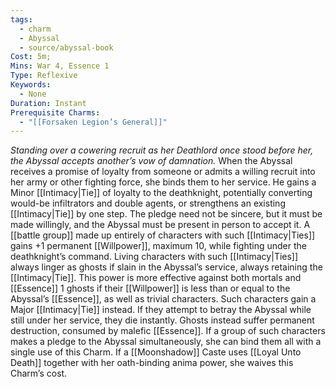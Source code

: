 ```yaml
---
tags:
  - charm
  - Abyssal
  - source/abyssal-book
Cost: 5m; 
Mins: War 4, Essence 1
Type: Reflexive
Keywords:
  - None
Duration: Instant
Prerequisite Charms:
  - "[[Forsaken Legion’s General]]"
---
```

*Standing over a cowering recruit as her Deathlord once stood before her, the Abyssal accepts another’s vow of damnation.*
When the Abyssal receives a promise of loyalty from someone or admits a willing recruit into her army or other fighting force, she binds them to her service. He gains a Minor [[Intimacy|Tie]] of loyalty to the deathknight, potentially converting would-be infiltrators and double agents, or strengthens an existing [[Intimacy|Tie]] by one step.
The pledge need not be sincere, but it must be made willingly, and the Abyssal must be present in person to accept it.
A [[battle group]] made up entirely of characters with such [[Intimacy|Ties]] gains +1 permanent [[Willpower]], maximum 10, while fighting under the deathknight’s command. Living characters with such [[Intimacy|Ties]] always linger as ghosts if slain in the Abyssal’s service, always retaining the [[Intimacy|Tie]].
This power is more effective against both mortals and [[Essence]] 1 ghosts if their [[Willpower]] is less than or equal to the Abyssal’s [[Essence]], as well as trivial characters. Such characters gain a Major [[Intimacy|Tie]] instead. If they attempt to betray the Abyssal while still under her service, they die instantly. Ghosts instead suffer permanent destruction, consumed by malefic [[Essence]]. If a group of such characters makes a pledge to the Abyssal simultaneously, she can bind them all with a single use of this Charm.
If a [[Moonshadow]] Caste uses [[Loyal Unto Death]] together with her oath-binding anima power, she waives this Charm’s cost.